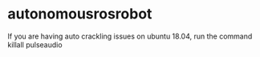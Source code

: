# autonomousrosrobot
If you are having auto crackling issues on ubuntu 18.04, run the command killall pulseaudio
